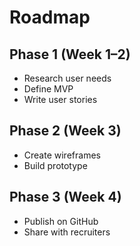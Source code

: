 # Roadmap

## Phase 1 (Week 1–2)
- Research user needs
- Define MVP
- Write user stories

## Phase 2 (Week 3)
- Create wireframes
- Build prototype

## Phase 3 (Week 4)
- Publish on GitHub
- Share with recruiters
